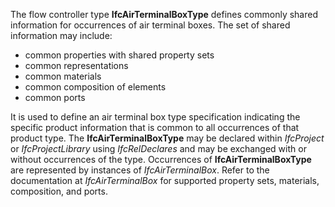 ﻿The flow controller type **IfcAirTerminalBoxType** defines commonly shared information for occurrences of air terminal boxes. The set of shared information may include:

* common properties with shared property sets
* common representations
* common materials
* common composition of elements
* common ports

It is used to define an air terminal box type specification indicating the specific product information that is common to all occurrences of that product type. The **IfcAirTerminalBoxType** may be declared within _IfcProject_ or _IfcProjectLibrary_ using _IfcRelDeclares_ and may be exchanged with or without occurrences of the type. Occurrences of **IfcAirTerminalBoxType** are represented by instances of _IfcAirTerminalBox_. Refer to the documentation at _IfcAirTerminalBox_ for supported property sets, materials, composition, and ports.